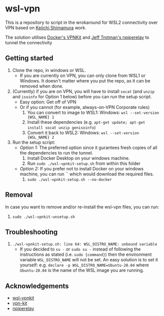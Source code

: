 # wsl-vpn

This is a repository to script in the wrokaround for WSL2 connectivity over VPN based on [Keiichi Shimamura](https://github.com/sakai135/wsl-vpnkit) work.

The solution utilises [Docker's VPNKit](https://github.com/moby/vpnkit) and [Jeff Trotman's npiperelay](https://github.com/jstarks/npiperelay) to tunnel the connectivity

## Getting started

1. Clone the repo, in windows or WSL.
    - If you are currently on VPN, you can only clone from WSL1 or Windows. It doesn't matter where you put the repo, as it can be removed when done.
2. (Currently) if you are on VPN, you will have to install `socat` (and `unzip` and `isoinfo` for Option 1 below) before you can run the setup script.
    - Easy option: Get off of VPN
    - Or if you cannot (for example, always-on-VPN Corporate rules)
        1. You can convert to image to WSL1: Windows: `wsl --set-version {WSL_NAME} 1`
        2. Install these dependencies (e.g. `apt-get update; apt-get install socat unzip genisoinfo`)
        3. Convert it back to WSL2: Windows: `wsl --set-version {WSL_NAME} 2`
3. Run the setup script:
    - *Option 1:* The preferred option since it gurantees fresh copies of all the dependencies to run the tunnel.
        1. Install Docker Desktop on your windows machine.
        2. Run `sudo ./wsl-vpnkit-setup.sh` from within this folder
    - *Option 2:* If you prefer not to install Docker on your windows machine, you can run `` which would download the required files.
        1. `sudo ./wsl-vpnkit-setup.sh --no-docker`

## Removal

In case you want to remove and/or re-install the wsl-vpn files, you can run:

1. `sudo ./wsl-vpnkit-unsetup.sh`

## Troubleshooting

1. `./wsl-vpnkit-setup.sh: line 64: WSL_DISTRO_NAME: unbound variable`
    - If you decided to `su -` or `sudo su -` instead of following the instructions as stated (i.e. `sudo {command}`) then the environment variable `WSL_DISTRO_NAME` will not be set. An easy solution is to set it yourself: e.g. `declare -p WSL_DISTRO_NAME=Ubuntu-20.04` where `Ubuntu-20.04` is the name of the WSL image you are running.

<!-- ACKNOWLEDGEMENTS -->
## Acknowledgements
* [wsl-vpnkit](https://github.com/sakai135/wsl-vpnkit)
* [vpn-kit](https://github.com/moby/vpnkit)
* [npiperelay](https://github.com/jstarks/npiperelay)

